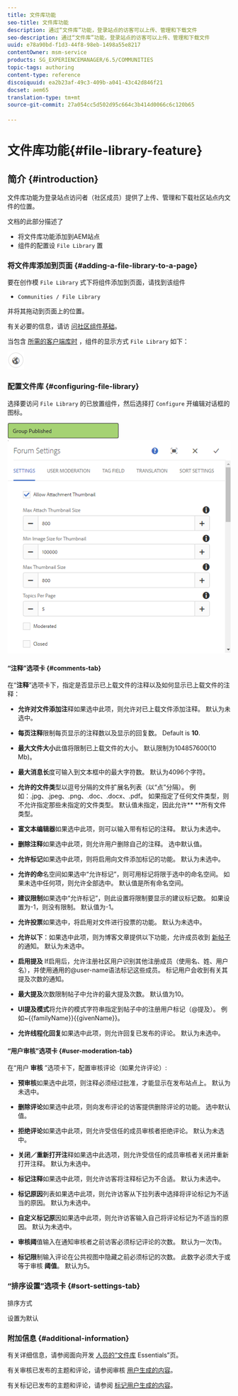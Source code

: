 ```yaml
---
title: 文件库功能
seo-title: 文件库功能
description: 通过“文件库”功能，登录站点的访客可以上传、管理和下载文件
seo-description: 通过“文件库”功能，登录站点的访客可以上传、管理和下载文件
uuid: e78a90bd-f1d3-44f8-98eb-1498a55e8217
contentOwner: msm-service
products: SG_EXPERIENCEMANAGER/6.5/COMMUNITIES
topic-tags: authoring
content-type: reference
discoiquuid: ea2b23af-49c3-409b-a041-43c42d846f21
docset: aem65
translation-type: tm+mt
source-git-commit: 27a054cc5d502d95c664c3b414d0066c6c120b65

---
```



# 文件库功能{#file-library-feature}

## 简介 {#introduction}

文件库功能为登录站点访问者（社区成员）提供了上传、管理和下载社区站点内文件的位置。

文档的此部分描述了

* 将文件库功能添加到AEM站点
* 组件的配置设 `File Library` 置

### 将文件库添加到页面 {#adding-a-file-library-to-a-page}

要在创作模 `File Library` 式下将组件添加到页面，请找到该组件

* `Communities / File Library`

并将其拖动到页面上的位置。

有关必要的信息，请访 [问社区组件基础](/help/communities/basics.md)。

当包含 [所需的客户端库时](/help/communities/essentials-file-library.md#essentials-for-client-side) ，组件的显示方式 `File Library` 如下：

![chlimage_1-145](assets/chlimage_1-145.png)

### 配置文件库 {#configuring-file-library}

选择要访问 `File Library` 的已放置组件，然后选择打 `Configure` 开编辑对话框的图标。

![chlimage_1-146](assets/chlimage_1-146.png) ![forum-config-1](assets/forum-config-1.png)

#### “注释”选项卡 {#comments-tab}

在“**注释**”选项卡下，指定是否显示已上载文件的注释以及如何显示已上载文件的注释：

* **允许对文件添加注**&#x200B;释如果选中此项，则允许对已上载文件添加注释。 默认为未选中。

* **每页注释**&#x200B;限制每页显示的注释数以及显示的回复数。 Default is **10**.

* **最大文件大小**&#x200B;此值将限制已上载文件的大小。 默认限制为104857600(10 Mb)。

* **最大消息长**&#x200B;度可输入到文本框中的最大字符数。 默认为4096个字符。

* **允许的文件类**&#x200B;型以逗号分隔的文件扩展名列表（以“点”分隔）。 例如：.jpg、.jpeg、.png、.doc、.docx、.pdf。 如果指定了任何文件类型，则不允许指定那些未指定的文件类型。 默认值未指定，因此允许** **所有文件类型。

* **富文本编辑器**&#x200B;如果选中此项，则可以输入带有标记的注释。 默认为未选中。

* **删除注释**&#x200B;如果选中此项，则允许用户删除自己的注释。 选中默认值。

* **允许标记**&#x200B;如果选中此项，则将启用向文件添加标记的功能。 默认为未选中。

* **允许的命**&#x200B;名空间如果选中“允许标记”，则可用标记将限于选中的命名空间。 如果未选中任何项，则允许全部选中。 默认值是所有命名空间。

* **建议限制**&#x200B;如果选中“允许标记”，则此设置将限制要显示的建议标记数。 如果设置为-1，则没有限制。 默认值为-1。

* **允许投票**&#x200B;如果选中，将启用对文件进行投票的功能。 默认为未选中。

* **允许以下**：如果选中此项，则为博客文章提供以下功能，允许成员收到 [新帖子](/help/communities/notifications.md) 的通知。 默认为未选中。

* **启用提及** If启用后，允许注册社区用户识别其他注册成员（使用名、姓、用户名），并使用通用的@user-name语法标记这些成员。 标记用户会收到有关其提及次数的通知。

* **最大提及**&#x200B;次数限制帖子中允许的最大提及次数。 默认值为10。

* **UI提及模式**&#x200B;将允许的模式字符串指定到帖子中的注册用户标记（@提及）。 例如~{{familyName}}{{givenName}}。

* **允许线程化回复**&#x200B;如果选中此项，则允许回复已发布的评论。 默认为未选中。

#### “用户审核”选项卡 {#user-moderation-tab}

在“用户 **审核** ”选项卡下，配置审核评论（如果允许评论）:

* **预审核**&#x200B;如果选中此项，则注释必须经过批准，才能显示在发布站点上。 默认为未选中。

* **删除评论**&#x200B;如果选中此项，则向发布评论的访客提供删除评论的功能。 选中默认值。

* **拒绝评论**&#x200B;如果选中此项，则允许受信任的成员审核者拒绝评论。 默认为未选中。

* **关闭／重新打开注**&#x200B;释如果选中此选项，则允许受信任的成员审核者关闭并重新打开注释。 默认为未选中。

* **标记注释**&#x200B;如果选中此项，则允许访客将注释标记为不合适。 默认为未选中。

* **标记原因**&#x200B;列表如果选中此项，则允许访客从下拉列表中选择将评论标记为不适当的原因。 默认为未选中。

* **自定义标记原**&#x200B;因如果选中此项，则允许访客输入自己将评论标记为不适当的原因。 默认为未选中。

* **审核阈**&#x200B;值输入在通知审核者之前访客必须标记评论的次数。 默认为一次(**1**)。

* **标记限**&#x200B;制输入评论在公共视图中隐藏之前必须标记的次数。 此数字必须大于或等于审核 **阈值**。 默认为5。

### “排序设置”选项卡 {#sort-settings-tab}

排序方式

设置为默认

### 附加信息 {#additional-information}

有关详细信息，请参阅面向开发 [人员的“文件库](/help/communities/essentials-file-library.md) Essentials”页。

有关审核已发布的主题和评论，请参阅审核 [用户生成的内容](/help/communities/moderate-ugc.md)。

有关标记已发布的主题和评论，请参阅 [标记用户生成的内容](/help/communities/tag-ugc.md)。
